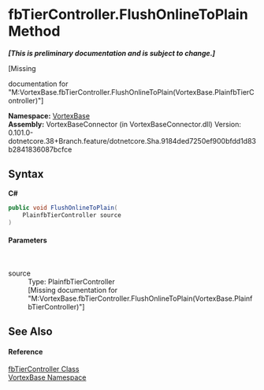 # fbTierController.FlushOnlineToPlain Method 
 _**\[This is preliminary documentation and is subject to change.\]**_

\[Missing <summary> documentation for "M:VortexBase.fbTierController.FlushOnlineToPlain(VortexBase.PlainfbTierController)"\]

**Namespace:**&nbsp;<a href="N_VortexBase.md">VortexBase</a><br />**Assembly:**&nbsp;VortexBaseConnector (in VortexBaseConnector.dll) Version: 0.101.0-dotnetcore.38+Branch.feature/dotnetcore.Sha.9184ded7250ef900bfdd1d83b2841836087bcfce

## Syntax

**C#**<br />
``` C#
public void FlushOnlineToPlain(
	PlainfbTierController source
)
```


#### Parameters
&nbsp;<dl><dt>source</dt><dd>Type: PlainfbTierController<br />\[Missing <param name="source"/> documentation for "M:VortexBase.fbTierController.FlushOnlineToPlain(VortexBase.PlainfbTierController)"\]</dd></dl>

## See Also


#### Reference
<a href="T_VortexBase_fbTierController.md">fbTierController Class</a><br /><a href="N_VortexBase.md">VortexBase Namespace</a><br />